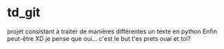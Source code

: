 # td_git

projet consistant à traiter de manières différentes un texte en python
Enfin peut-être XD
je pense que oui... c'est le but
t'es prets
ouai et toi?


